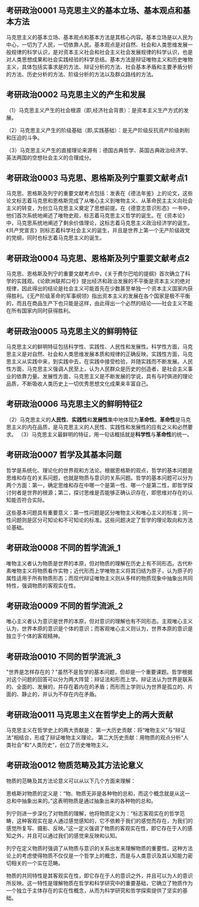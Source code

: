 ## 考研政治0001 马克思主义的基本立场、基本观点和基本方法
马克思主义的基本立场、基本观点和基本方法是其核心内容。基本立场是以人民为中心，一切为了人民，一切依靠人民。基本观点是对自然、社会和人类思维发展一般规律的科学认识，是对资本主义社会和社会主义社会发展规律的科学认识，也是对人类思想成果和社会实践经验的科学总结。基本方法是辩证唯物主义和历史唯物主义，具体包括实事求是的方法、辩证分析的方法、社会基本矛盾和主要矛盾分析的方法、历史分析的方法、阶级分析的方法以及群众路线的方法。

## 考研政治0002 马克思主义的产生和发展
（1）马克思主义产生的社会根源（即,经济社会背景）：是资本主义生产方式的发展。

（2）马克思主义产生的阶级基础（即,实践基础）：是无产阶级反抗资产阶级剥削和压迫的斗争。

（3）马克思主义产生的直接理论来源有：德国古典哲学、英国古典政治经济学、英法两国的空想社会主义的合理成分。

## 考研政治0003 马克思、恩格斯及列宁重要文献考点1
马克思、恩格斯及列宁的重要文献考点包括：发表在《德法年鉴》上的论文，这些论文标志着马克思和恩格斯完成了从唯心主义到唯物主义、从革命民主主义向社会主义的转变，为创立马克思主义奠定了思想前提。在《德意志意识形态》一书中，他们首次系统地阐述了唯物史观，标志着马克思主义哲学的诞生。在《资本论》中，马克思系统地阐述了剩余价值理论，这标志着马克思主义政治经济学的诞生。《共产党宣言》则标志着科学社会主义的诞生，并且是世界上第一个无产阶级政党的党纲，同时也标志着马克思主义的诞生。

## 考研政治0004 马克思、恩格斯及列宁重要文献考点2
马克思、恩格斯及列宁的重要文献考点中，《关于费尔巴哈的提纲》首次确立了科学的实践观。《论欧洲联邦口号》提出经济和政治发展的不平衡是资本主义的绝对规律，因此得出的结论是社会主义可能首先在少数甚至单独一个资本主义国家内获得胜利。《无产阶级革命的军事纲领》指出资本主义的发展在各个国家是极不平衡的，而且在商品生产下也只能是这样，由此得出一个必然的结论——社会主义不能在所有国家内同时获得胜利。

## 考研政治0005 马克思主义的鲜明特征
马克思主义的鲜明特征包括科学性、实践性、人民性和发展性。科学性方面，马克思主义是对自然、社会和人类思维发展本质和规律的正确反映。实践性方面，马克思主义从实践中来，到实践中去，在实践中接受检验，并随实践而不断发展。人民性方面，马克思主义强调人民至上，认为人民群众是历史的创造者，是社会主义事业的依靠力量。发展性方面，马克思主义是不断发展的学说，具有与时俱进的理论品质，不断吸收人类历史上一切优秀思想文化成果来丰富自己。

## 考研政治0006 马克思主义的鲜明特征2
（2）马克思主义的**人民性**、**实践性**和**发展性**集中地体现为**革命性**。**革命性**是马克思主义的内在品质，是马克思主义的人民性、实践性和发展性的应有之义和必然要求。
（3）马克思主义最鲜明的特征，用一句话概括就是**科学性**与**革命性**的统一。

## 考研政治0007 哲学及其基本问题
哲学是系统化、理论化的世界观和方法论。根据恩格斯的观点，哲学的基本问题是思维和存在的关系问题，也就是物质与意识的关系问题。哲学的基本问题可以分为两个方面：第一，确定思维和存在中哪一个是第一性、哪一个是第二性，即哲学探讨何者是世界的根源；第二，探讨思维是否能够正确认识存在，即思维对存在的认知能否符合实际。

这些基本问题具有重要意义：第一性问题是区分唯物主义和唯心主义的标准；同一性问题则是区分可知论和不可知论的标准。这些问题决定了哲学的理论取向和方法论基础。

## 考研政治0008 不同的哲学流派_1
唯物主义者认为物质是世界的本原，但对物质的理解在历史上有不同形态。古代朴素唯物主义将物质看作实物；近代形而上学唯物主义将其归结为原子，认为原子的属性适用于所有物质形态；而现代辩证唯物主义则从多样的物质现象中抽象出共同特性，强调物质的客观实在性。

## 考研政治0009 不同的哲学流派_2
唯心主义者认为意识是世界的本原，但对意识的理解也有不同形态。主观唯心主义认为，世界本原的意识是个体的意识；而客观唯心主义则认为，世界本原的意识是独立于个体的客观精神。

## 考研政治0010 不同的哲学流派_3
"世界是怎样存在的？"虽然不是哲学的基本问题，但却是一个重要课题。哲学根据对这个问题的回答可以分为两大阵营：辩证法和形而上学。辩证法认为世界是联系的、全面的、发展的，并存在着内在的矛盾；而形而上学则认为世界是孤立的、片面的、静止的，并认为不存在内在矛盾。

## 考研政治0011 马克思主义在哲学史上的两大贡献
马克思主义在哲学史上的两大贡献是：
第一大历史贡献：将“唯物主义”与“辩证法”相结合，形成了辩证唯物主义理论。
第二大历史贡献：用物质的观点分析“人类社会”和“人类历史”，创立了历史唯物主义。

## 考研政治0012 物质范畴及其方法论意义
物质的范畴及其方法论意义可以从以下几个方面来理解：

恩格斯对物质的定义是：“物、物质无非是各种物的总和，而这个概念就是从这一总和中抽象出来的。”这表明物质是通过抽象出来的各种物的总和。

列宁则进一步深化了对物质的理解，他将物质定义为：“标志客观实在的哲学范畴，这种客观实在是人通过感觉感知的，它不依赖于我们的感觉而存在，为我们的感觉所复写、摄影、反映。”这一定义强调了物质的客观实在性，即它存在于人的感知之外，并且可以通过我们的感觉来反映和认知。

列宁在定义物质时强调了从物质与意识的关系出发来理解物质的重要性。这种方法论上的考虑使得物质不仅仅是一个哲学上的概念，而是与人类意识及其认知能力密切相关的一个实在范畴。

物质的共同特性是其客观实在性，即它存在于人的意识之外，并且可以为人的意识所反映。这一特性是理解物质在哲学和科学研究中的重要基础，它确立了物质作为一个独立于主体存在的实在性概念，从而为科学研究和哲学探索提供了坚实的基础。